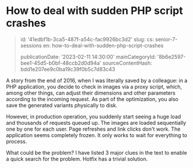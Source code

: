 How to deal with sudden PHP script crashes
==========================================

> id: '41edbf1b-3ca5-487f-a54c-fac9926bc3d2'
> slug:
> 	cs: senior-7-sessions
> 	en: how-to-deal-with-sudden-php-script-crashes
> 
> publicationDate: '2023-02-11 14:30:00'
> mainCategoryId: '8b6e2597-bee1-45d5-b0bf-48ccb2d0d94a'
> sourceContentHash: bdd1e207ee9c0ba19c39f0b5c7d83c43

A story from the end of 2016, when I was literally saved by a colleague: in a PHP application, you decide to check in images via a proxy script, which, among other things, can adjust their dimensions and other parameters according to the incoming request. As part of the optimization, you also save the generated variants physically to disk.

However, in production operation, you suddenly start seeing a huge load and thousands of requests queued up. The images are loaded sequentially one by one for each user. Page refreshes and link clicks don't work. The application seems completely frozen. It only works to wait for everything to process.

What could be the problem? I have listed 3 major clues in the text to enable a quick search for the problem. Hotfix has a trivial solution.
